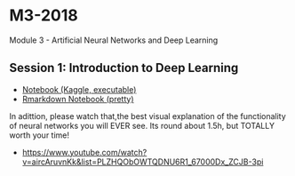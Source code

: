 # M3-2018
 Module 3 - Artificial Neural Networks and Deep Learning
 
 ## Session 1: Introduction to Deep Learning
 
 * [Notebook (Kaggle, executable)](https://www.kaggle.com/danielhain/sds-2018-m3-1-introduction-to-deep-learning) 
 * [Rmarkdown Notebook (pretty)](https://aaudk-my.sharepoint.com/:u:/g/personal/dsh_id_aau_dk/EZElFlVgaAlBiwdUBJrC6YcBlLlRUAvaa9tJenAcSD8gWg?e=Tg7vYa)
 
 In adittion, please watch that,the best visual explanation of the functionality of neural networks you will EVER see. Its round about 1.5h, but TOTALLY worth your time!
 
 * https://www.youtube.com/watch?v=aircAruvnKk&list=PLZHQObOWTQDNU6R1_67000Dx_ZCJB-3pi

